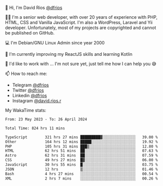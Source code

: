 👋 Hi, I'm David Rios [@dfrios](https://github.com/dfrios)

👨‍💻 I'm a senior web developer, with over 20 years of experience with PHP, HTML, CSS and Vanilla JavaScript. I'm also a WordPress, Laravel and Yii developer. Unfortunately, most of my projects are copyrighted and cannot be published on GitHub.

💻 I'm Debian/GNU Linux Admin since year 2000

🌱 I'm currently improving my ReactJS skills and learning Kotlin

💞️ I'd like to work with ... I'm not sure yet, just tell me how I can help you 😅


📫 How to reach me:
* Telegram [@dfrios](https://t.me/dfrios)
* Twitter [@dfrios](https://twitter.com/dfrios)
* Linkedin [@dfrios](https://linkedin.com/in/dfrios)
* Instagram [@david.rios.r](https://instagram.com/david.rios.r)



My WakaTime stats:
<!--START_SECTION:waka-->

```txt
From: 23 May 2023 - To: 26 April 2024

Total Time: 824 hrs 11 mins

TypeScript        321 hrs 27 mins █████████▓░░░░░░░░░░░░░░░   39.00 %
Other             164 hrs 12 mins █████░░░░░░░░░░░░░░░░░░░░   19.92 %
PHP               105 hrs 31 mins ███▒░░░░░░░░░░░░░░░░░░░░░   12.80 %
HTML              62 hrs 51 mins  ██░░░░░░░░░░░░░░░░░░░░░░░   07.63 %
Astro             62 hrs 31 mins  ██░░░░░░░░░░░░░░░░░░░░░░░   07.59 %
CSS               49 hrs 27 mins  █▓░░░░░░░░░░░░░░░░░░░░░░░   06.00 %
JavaScript        30 hrs 55 mins  █░░░░░░░░░░░░░░░░░░░░░░░░   03.75 %
JSON              12 hrs          ▒░░░░░░░░░░░░░░░░░░░░░░░░   01.46 %
Bash              4 hrs 27 mins   ░░░░░░░░░░░░░░░░░░░░░░░░░   00.54 %
XML               2 hrs 7 mins    ░░░░░░░░░░░░░░░░░░░░░░░░░   00.26 %
```

<!--END_SECTION:waka-->

